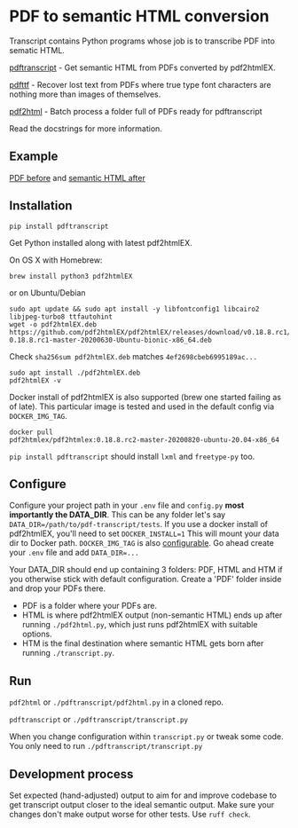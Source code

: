 # PDF to semantic HTML conversion

Transcript contains Python programs whose job is to transcribe PDF into
sematic HTML.

[pdftranscript](https://github.com/fmalina/PDFtranscript/blob/main/pdftranscript/transcript.py) - 
Get semantic HTML from PDFs converted by pdf2htmlEX.

[pdfttf](https://github.com/fmalina/PDFtranscript/blob/main/pdftranscript/ttf.py) - 
Recover lost text from PDFs where true type font characters are nothing more than
images of themselves.

[pdf2html](https://github.com/fmalina/PDFtranscript/blob/main/pdftranscript/pdf2html.py) - 
Batch process a folder full of PDFs ready for pdftranscript

Read the docstrings for more information.

## Example

[PDF before](https://fmalina.github.io/PDFtranscript/tests/PDF/report-1967329.pdf)
and [semantic HTML after](https://fmalina.github.io/PDFtranscript/tests/HTM/report-1967329.htm)

## Installation
    
    pip install pdftranscript

Get Python installed along with latest pdf2htmlEX. 

On OS X with Homebrew:

    brew install python3 pdf2htmlEX

or on Ubuntu/Debian

    sudo apt update && sudo apt install -y libfontconfig1 libcairo2 libjpeg-turbo8 ttfautohint
    wget -o pdf2htmlEX.deb https://github.com/pdf2htmlEX/pdf2htmlEX/releases/download/v0.18.8.rc1/pdf2htmlEX-0.18.8.rc1-master-20200630-Ubuntu-bionic-x86_64.deb

Check `sha256sum pdf2htmlEX.deb` matches `4ef2698cbeb6995189ac...`

    sudo apt install ./pdf2htmlEX.deb
    pdf2htmlEX -v

Docker install of pdf2htmlEX is also supported (brew one started failing
as of late). This particular image is tested and used in the default
config via `DOCKER_IMG_TAG`.

    docker pull
    pdf2htmlex/pdf2htmlex:0.18.8.rc2-master-20200820-ubuntu-20.04-x86_64

`pip install pdftranscript` should install `lxml` and `freetype-py` too.

## Configure

Configure your project path in your `.env` file and `config.py` **most
importantly the DATA_DIR**. This can be any folder let\'s say
`DATA_DIR=/path/to/pdf-transcript/tests`. If you use a docker install
of pdf2htmlEX, you\'ll need to set `DOCKER_INSTALL=1` This will mount
your data dir to Docker path. `DOCKER_IMG_TAG` is also
[configurable](pdftranscript/config.py). Go ahead create your `.env` file and add
`DATA_DIR=...`

Your DATA_DIR should end up containing 3 folders: PDF, HTML and HTM if
you otherwise stick with default configuration. Create a 'PDF' folder
inside and drop your PDFs there.

-   PDF is a folder where your PDFs are.
-   HTML is where pdf2htmlEX output (non-semantic HTML) ends up after
    running `./pdf2html.py`, which just runs pdf2htmlEX with suitable
    options.
-   HTM is the final destination where semantic HTML gets born after
    running `./transcript.py`.

## Run

`pdf2html` or `./pdftranscript/pdf2html.py` in a cloned repo.

`pdftranscript` or `./pdftranscript/transcript.py`

When you change configuration within `transcript.py` or tweak some
code. You only need to run `./pdftranscript/transcript.py`

## Development process

Set expected (hand-adjusted) output to aim for and improve codebase to
get transcript output closer to the ideal semantic output. Make sure
your changes don't make output worse for other tests. Use
`ruff check`.
